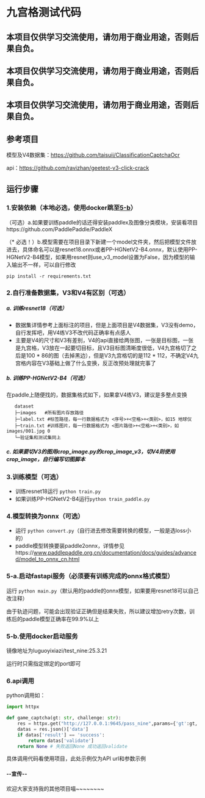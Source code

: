 # 九宫格测试代码

## **本项目仅供学习交流使用，请勿用于商业用途，否则后果自负。**

## **本项目仅供学习交流使用，请勿用于商业用途，否则后果自负。**

## **本项目仅供学习交流使用，请勿用于商业用途，否则后果自负。**

## 参考项目

模型及V4数据集：https://github.com/taisuii/ClassificationCaptchaOcr

api：https://github.com/ravizhan/geetest-v3-click-crack

## 运行步骤

### 1.安装依赖（本地必选，使用docker跳至[5-b](#docker)）

（可选）a.如果要训练paddle的话还得安装paddlex及图像分类模块，安装看项目https://github.com/PaddlePaddle/PaddleX

（* 必选！）b.模型需要在项目目录下新建一个model文件夹，然后把模型文件放进去，具体命名可以是resnet18.onnx或者PP-HGNetV2-B4.onnx，默认使用PP-HGNetV2-B4模型，如果用resnet则use_v3_model设置为False，因为模型的输入输出不一样，可以自行修改

```
pip install -r requirements.txt
```

### 2.自行准备数据集，V3和V4有区别（可选）

##### a. 训练resnet18（可选）

- 数据集详情参考上面标注的项目，但是上面项目是V4数据集，V3没有demo，自行发挥吧，用V4练V3不改代码正确率有点感人
- 主要是V4的尺寸和V3有差别，V4的api直接给两张图，一张是目标图，一张是九宫格，V3放在一起要切目标，且V3目标图清晰度很低，V4九宫格切了之后是100 * 86的图（去掉黑边），但是V3九宫格切的是112 * 112，不确定V4九宫格内容在V3基础上做了什么变换，反正改预处理就完事了

##### b. 训练PP-HGNetV2-B4（可选）

在paddle上随便找的，数据集格式如下，如果拿V4练V3，建议是多整点变换

```
   dataset
   ├─images   #所有图片存放路径
   ├─label.txt #标签路径，每一行数据格式为 <序号>+<空格>+<类别>，如15 地球仪
   ├─train.txt #训练图片，每一行数据格式为 <图片路径>+<空格>+<类别>，如images/001.jpg 0
   └─验证集和测试集同上
```

##### c. 如果要切V3的图用crop_image.py的crop_image_v3，切V4则使用crop_image，自行编写切图脚本

### 3.训练模型（可选）

- 训练resnet18运行 `python train.py`
- 如果训练PP-HGNetV2-B4运行`python train_paddle.py`

### 4.模型转换为onnx（可选）

- 运行 `python convert.py`（自行进去修改需要转换的模型，一般是选loss小的）
- paddle模型转换要装paddle2onnx，详情参见https://www.paddlepaddle.org.cn/documentation/docs/guides/advanced/model_to_onnx_cn.html

### 5-a.启动fastapi服务（必须要有训练完成的onnx格式模型）

运行 `python main.py`（默认用的paddle的onnx模型，如果要用resnet18可以自己改注释）

由于轨迹问题，可能会出现验证正确但是结果失败，所以建议增加retry次数，训练后的paddle模型正确率在99.9%以上
### 5-b.使用docker启动服务 

镜像地址为<span id="docker">luguoyixiazi/test_nine:25.3.21</span>

运行时只需指定绑定的port即可

### 6.api调用

python调用如：

```python
import httpx

def game_captcha(gt: str, challenge: str):
	res = httpx.get("http://127.0.0.1:9645/pass_nine",params={'gt':gt,'challenge':challenge,'use_v3_model':True,"save_result":False},timeout=10)
	datas = res.json()['data']
    if datas['result'] == 'success':
        return datas['validate']
    return None # 失败返回None 成功返回validate
```

具体调用代码看使用项目，此处示例仅为API url和参数示例

#### --宣传--

欢迎大家支持我的其他项目喵~~~~~~~~
